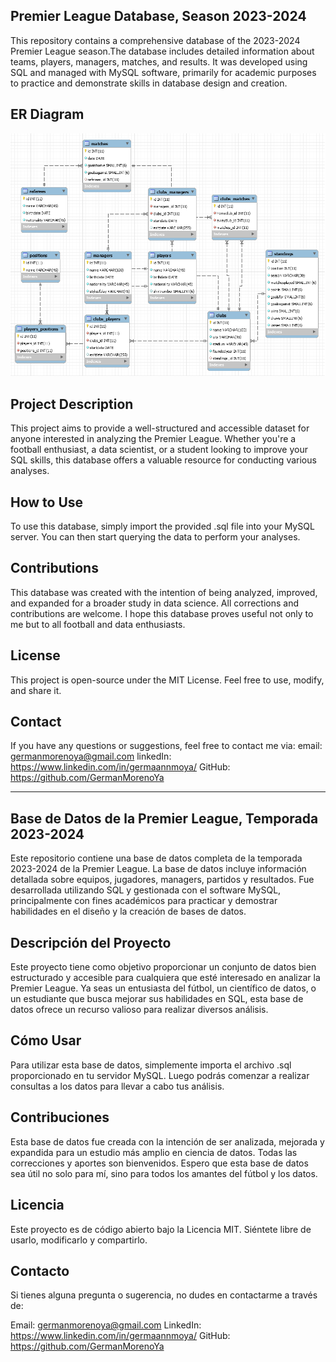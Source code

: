 ## Premier League Database, Season 2023-2024

This repository contains a comprehensive database of the 2023-2024 Premier League season.The database includes
detailed information about teams, players, managers, matches, and results. It was developed using SQL and 
managed with MySQL software, primarily for academic purposes to practice and demonstrate skills in database 
design and creation.

## ER Diagram

![ER Diagram](ER_Diagram.png)

## Project Description

This project aims to provide a well-structured and accessible dataset for anyone interested in
analyzing the Premier League. Whether you're a football enthusiast, a data scientist, or a student
looking to improve your SQL skills, this database offers a valuable resource for conducting various analyses.

## How to Use

To use this database, simply import the provided .sql file into your MySQL server. You can then start querying
the data to perform your analyses.

## Contributions

This database was created with the intention of being analyzed, improved, and expanded for a broader study in 
data science. All corrections and contributions are welcome. I hope this database proves useful not only to me 
but to all football and data enthusiasts.

## License

This project is open-source under the MIT License. Feel free to use, modify, and share it.

## Contact

If you have any questions or suggestions, feel free to contact me via:
email: germanmorenoya@gmail.com
linkedIn: https://www.linkedin.com/in/germaannmoya/
GitHub: https://github.com/GermanMorenoYa

----------------------------------------------------------------------------------------------

## Base de Datos de la Premier League, Temporada 2023-2024

Este repositorio contiene una base de datos completa de la temporada 2023-2024 de la Premier League. La base de 
datos incluye información detallada sobre equipos, jugadores, managers, partidos y resultados. Fue desarrollada 
utilizando SQL y gestionada con el software MySQL, principalmente con fines académicos para practicar y demostrar 
habilidades en el diseño y la creación de bases de datos.

## Descripción del Proyecto

Este proyecto tiene como objetivo proporcionar un conjunto de datos bien estructurado y accesible para cualquiera 
que esté interesado en analizar la Premier League. Ya seas un entusiasta del fútbol, un científico de datos, o un 
estudiante que busca mejorar sus habilidades en SQL, esta base de datos ofrece un recurso valioso para realizar 
diversos análisis.

## Cómo Usar

Para utilizar esta base de datos, simplemente importa el archivo .sql proporcionado en tu servidor MySQL. Luego 
podrás comenzar a realizar consultas a los datos para llevar a cabo tus análisis.

## Contribuciones

Esta base de datos fue creada con la intención de ser analizada, mejorada y expandida para un estudio más amplio 
en ciencia de datos. Todas las correcciones y aportes son bienvenidos. Espero que esta base de datos sea útil no 
solo para mí, sino para todos los amantes del fútbol y los datos.

## Licencia

Este proyecto es de código abierto bajo la Licencia MIT. Siéntete libre de usarlo, modificarlo y compartirlo.

## Contacto

Si tienes alguna pregunta o sugerencia, no dudes en contactarme a través de:

Email: germanmorenoya@gmail.com
LinkedIn: https://www.linkedin.com/in/germaannmoya/
GitHub: https://github.com/GermanMorenoYa
